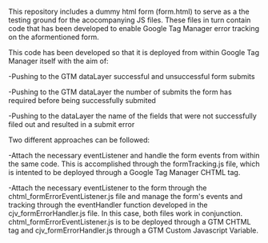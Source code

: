 This repository includes a dummy html form (form.html) to serve as a the testing ground for the acocompanying JS files. These files in turn contain code that has been developed to enable Google Tag Manager error tracking on the aformentioned form.

This code has been developed so that it is deployed from within Google Tag Manager itself with the aim of: 

-Pushing to the GTM dataLayer successful and unsuccessful form submits

-Pushing to the GTM dataLayer the number of submits the form has required before being successfully submited

-Pushing to the dataLayer the name of the fields that were not successfully filed out and resulted in a submit error

Two different approaches can be followed:

-Attach the necessary eventListener and handle the form events from within the same code. This is accomplished through the formTracking.js file, which is intented to be deployed through a Google Tag Manager CHTML tag. 

-Attach the necessary eventListener to the form through the chtml_formErrorEventListener.js file and manage the form's events and tracking through the eventHandler function developed in the cjv_formErrorHandler.js file. In this case, both files work in conjunction. chtml_formErrorEventListener.js is to be deployed through a GTM CHTML tag and cjv_formErrorHandler.js through a GTM Custom Javascript Variable. 